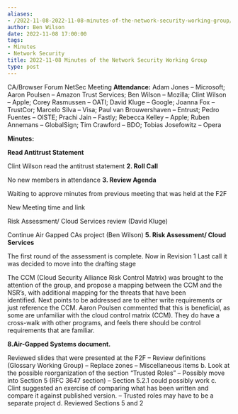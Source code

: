 ```yaml
---
aliases:
- /2022-11-08-2022-11-08-minutes-of-the-network-security-working-group/
author: Ben Wilson
date: 2022-11-08 17:00:00
tags:
- Minutes
- Network Security
title: 2022-11-08 Minutes of the Network Security Working Group
type: post
---
```


CA/Browser Forum NetSec Meeting
**Attendance:** Adam Jones – Microsoft; Aaron Poulsen – Amazon Trust Services; Ben Wilson – Mozilla; Clint Wilson – Apple; Corey Rasmussen – OATI; David Kluge – Google; Joanna Fox – TrustCor; Marcelo Silva – Visa; Paul van Brouwershaven – Entrust; Pedro Fuentes – OISTE; Prachi Jain – Fastly; Rebecca Kelley – Apple; Ruben Annemans – GlobalSign; Tim Crawford – BDO; Tobias Josefowitz – Opera

**Minutes:**

**Read Antitrust Statement**

Clint Wilson read the antitrust statement
**2. Roll Call**

No new members in attendance
**3. Review Agenda**

Waiting to approve minutes from previous meeting that was held at the F2F

New Meeting time and link

Risk Assessment/ Cloud Services review (David Kluge)

Continue Air Gapped CAs project (Ben Wilson)
**5. Risk Assessment/ Cloud Services**

The first round of the assessment is complete. Now in Revision 1 Last call it was decided to move into the drafting stage

The CCM (Cloud Security Alliance Risk Control Matrix) was brought to the attention of the group, and propose a mapping between the CCM and the NSR’s, with additional mapping for the threats that have been identified. Next points to be addressed are to either write requirements or just reference the CCM. Aaron Poulsen commented that this is beneficial, as some are unfamiliar with the cloud control matrix (CCM). They do have a cross-walk with other programs, and feels there should be control requirements that are familiar.

**8.Air-Gapped Systems document.**

Reviewed slides that were presented at the F2F – Review definitions (Glossary Working Group) – Replace zones – Miscellaneous items
b. Look at the possible reorganization of the section “Trusted Roles” – Possibly move into Section 5 (RFC 3647 section) – Section 5.2.1 could possibly work
c. Clint suggested an exercise of comparing what has been written and compare it against published version. – Trusted roles may have to be a separate project
d. Reviewed Sections 5 and 2